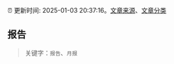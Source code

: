 :alarm_clock: 更新时间: 2025-01-03 20:37:16。[文章来源](/README.md)、[文章分类](/TAGS.md)

## 报告


> 关键字：`报告`、`月报`



